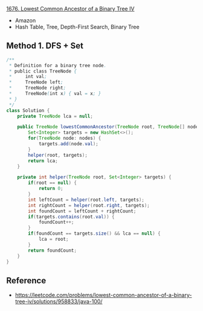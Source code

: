 [1676. Lowest Common Ancestor of a Binary Tree IV](https://leetcode.com/problems/lowest-common-ancestor-of-a-binary-tree-iv/)

* Amazon
* Hash Table, Tree, Depth-First Search, Binary Tree


## Method 1. DFS + Set
```Java
/**
 * Definition for a binary tree node.
 * public class TreeNode {
 *     int val;
 *     TreeNode left;
 *     TreeNode right;
 *     TreeNode(int x) { val = x; }
 * }
 */
class Solution {
    private TreeNode lca = null;

    public TreeNode lowestCommonAncestor(TreeNode root, TreeNode[] nodes) {
        Set<Integer> targets = new HashSet<>();
        for(TreeNode node: nodes) {
            targets.add(node.val);
        }
        helper(root, targets);
        return lca;
    }

    private int helper(TreeNode root, Set<Integer> targets) {
        if(root == null) {
            return 0;
        }
        int leftCount = helper(root.left, targets);
        int rightCount = helper(root.right, targets);
        int foundCount = leftCount + rightCount;
        if(targets.contains(root.val)) {
            foundCount++;
        }
        if(foundCount == targets.size() && lca == null) {
            lca = root;
        }
        return foundCount;
    }
}
```


## Reference
* https://leetcode.com/problems/lowest-common-ancestor-of-a-binary-tree-iv/solutions/958833/java-100/